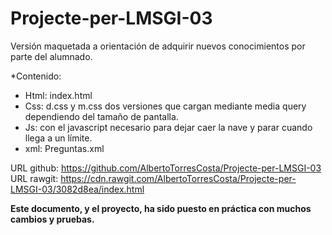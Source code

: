 # Projecte-per-LMSGI-03
Versión maquetada a orientación de adquirir nuevos conocimientos por parte del alumnado.

*Contenido:
* Html: index.html
* Css: d.css y m.css dos versiones que cargan mediante media query dependiendo del tamaño de pantalla.
* Js: con el javascript necesario para dejar caer la nave y parar cuando llega a un límite.
* xml: Preguntas.xml

URL github: https://github.com/AlbertoTorresCosta/Projecte-per-LMSGI-03
URL rawgit: https://cdn.rawgit.com/AlbertoTorresCosta/Projecte-per-LMSGI-03/3082d8ea/index.html


**Este documento, y el proyecto, ha sido puesto en práctica con muchos cambios y pruebas.**
